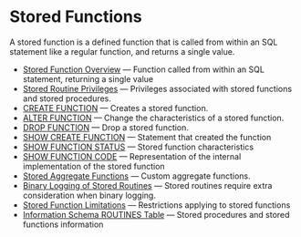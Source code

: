 # Stored Functions

A stored function is a defined function that is called from within an SQL statement like a regular function, and returns a single value.

- [Stored Function Overview](/programming-customizing-mariadb/stored-routines/stored-functions/stored-function-overview/) — Function called from within an SQL statement, returning a single value
- [Stored Routine Privileges](/programming-customizing-mariadb/stored-routines/stored-functions/stored-routine-privileges/) — Privileges associated with stored functions and stored procedures.
- [CREATE FUNCTION](/sql-statements-structure/sql-statements/data-definition/create/create-function/) — Creates a stored function.
- [ALTER FUNCTION](/sql-statements-structure/sql-statements/data-definition/alter/alter-function/) — Change the characteristics of a stored function.
- [DROP FUNCTION](/programming-customizing-mariadb/stored-routines/stored-functions/drop-function/) — Drop a stored function.
- [SHOW CREATE FUNCTION](/sql-statements-structure/sql-statements/administrative-sql-statements/show/show-create-function/) — Statement that created the function
- [SHOW FUNCTION STATUS](/sql-statements-structure/sql-statements/administrative-sql-statements/show/show-function-status/) — Stored function characteristics
- [SHOW FUNCTION CODE](/sql-statements-structure/sql-statements/administrative-sql-statements/show/show-function-code/) — Representation of the internal implementation of the stored function
- [Stored Aggregate Functions](/programming-customizing-mariadb/stored-routines/stored-functions/stored-aggregate-functions/) — Custom aggregate functions.
- [Binary Logging of Stored Routines](/programming-customizing-mariadb/stored-routines/binary-logging-of-stored-routines/) — Stored routines require extra consideration when binary logging.
- [Stored Function Limitations](/programming-customizing-mariadb/stored-routines/stored-functions/stored-function-limitations/) — Restrictions applying to stored functions
- [Information Schema ROUTINES Table](/sql-statements-structure/sql-statements/administrative-sql-statements/system-tables/information-schema/information-schema-tables/information-schema-routines-table/) — Stored procedures and stored functions information